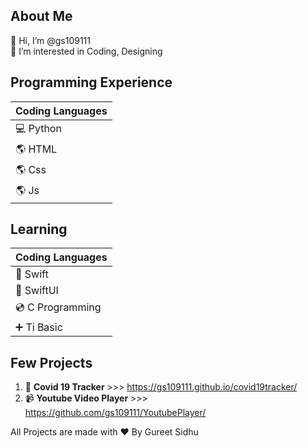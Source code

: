 ## About Me ##
👋 Hi, I’m @gs109111\
👀 I’m interested in Coding, Designing  

## Programming Experience ## 
| Coding Languages      | 
| ----------- 
| 💻 Python    | 
| 🌎 HTML |
| 🌎 Css |
| 🌎 Js |

## Learning ## 
| Coding Languages      | 
| ----------- 
| 🍏 Swift    | 
| 🍎 SwiftUI |
| 💿 C Programming |
| ➕ Ti Basic | 

## Few Projects ##
1. 🦠 **Covid 19 Tracker** >>> https://gs109111.github.io/covid19tracker/ 
2. 📹 **Youtube Video Player** >>> https://github.com/gs109111/YoutubePlayer/ 



All Projects are made with ❤️ By Gureet Sidhu 
